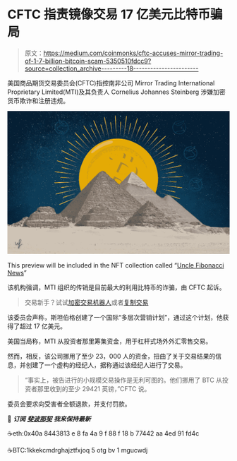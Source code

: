 # CFTC 指责镜像交易 17 亿美元比特币骗局

> 原文：<https://medium.com/coinmonks/cftc-accuses-mirror-trading-of-1-7-billion-bitcoin-scam-5350510fdcc9?source=collection_archive---------18----------------------->

美国商品期货交易委员会(CFTC)指控南非公司 Mirror Trading International Proprietary Limited(MTI)及其负责人 Cornelius Johannes Steinberg 涉嫌加密货币欺诈和注册违规。

![](img/c9827414a4981a003210bace8e31fb28.png)

This preview will be included in the NFT collection called “[Uncle Fibonacci News](https://opensea.io/collection/uncle-fibonacci-news)”

该机构强调，MTI 组织的传销是目前最大的利用比特币的诈骗，由 CFTC 起诉。

> 交易新手？试试[加密交易机器人](/coinmonks/crypto-trading-bot-c2ffce8acb2a)或者[复制交易](/coinmonks/top-10-crypto-copy-trading-platforms-for-beginners-d0c37c7d698c)

该委员会声称，斯坦伯格创建了一个国际“多层次营销计划”，通过这个计划，他获得了超过 17 亿美元。

美国当局称，MTI 从投资者那里筹集资金，用于杠杆式场外外汇零售交易。

然而，相反，该公司挪用了至少 23，000 人的资金，扭曲了关于交易结果的信息，并创建了一个虚构的经纪人，据称通过该经纪人进行了交易。

> “事实上，被告进行的小规模交易操作是无利可图的。他们挪用了 BTC 从投资者那里收到的至少 29421 英镑，”CFTC 说。

委员会要求向受害者全额退款，并支付罚款。

📰 ***订阅*** [***斐波那契***](/@unclefibonacci) ***我来保持最新***

☕️eth:0x40a 8443813 e 8 fa 4a 9 f 88 f 18 b 77442 aa 4ed 91 fd4c

☕️BTC:1kkekcmdrghajztfxjoq 5 otg bv 1 mgucwdj